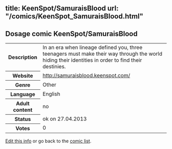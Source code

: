 title: KeenSpot/SamuraisBlood
url: "/comics/KeenSpot_SamuraisBlood.html"
---
Dosage comic KeenSpot/SamuraisBlood
-----------------------------------------

<p id="msg"></p>
<script type="text/javascript">
if (window.location.search === '?edit_info_mail=sent_ok') {
  var elem = document.getElementById("msg");
  elem.innerHTML = 'Edited information sucessfully sent.';
  elem.className = 'ok';
}
</script>
<table class="comicinfo">
<tr>
<th>Description</th><td>In an era when lineage defined you, three teenagers must make their way through the world hiding their identities in order to find their destinies.</td>
</tr>
<tr>
<th>Website</th><td><a href="http://samuraisblood.keenspot.com/">http://samuraisblood.keenspot.com/</a></td>
</tr>
<tr>
<th>Genre</th><td>Other</td>
</tr>
<tr>
<th>Language</th><td>English</td>
</tr>
<tr>
<th>Adult content</th><td>no</td>
</tr>
<tr>
<th>Status</th><td>ok on 27.04.2013</td>
</tr>
<tr>
<th>Votes</th><td>0</td>
</tr>
</table>

[Edit this info](KeenSpot_SamuraisBlood_edit.html) or go back to the [comic list](../comic-index.html).
